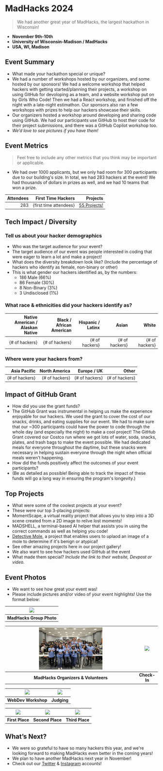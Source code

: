 
# MadHacks 2024
> We had another great year of MadHacks, the largest hackathon in Wisconsin! <br>
 - **November 9th-10th** 
 - **University of Wisconsin-Madison / MadHacks**
 - **USA, WI, Madison**  

## Event Summary

- What made your hackathon special or unique? <br> 
- We had a number of workshops hosted by our organizers, and some hosted by our sponsors! We had a welcome workshop that helped hackers with getting started/planning their
projects, a workshop on using GitHub for devoloping as a team, and a website workshop put on by Girls Who Code! Then we had a React workshop,
and finished off the night with a late-night estimathon. Our sponsors also ran a few workshops with prizes to help our hackers showcase their skills.
- Our organizers hosted a workshop around developing and sharing code using GitHub. We had our participants use GitHub to host their code for their project submissions, and there was a GitHub Copilot workshop too.
- *We’d love to see pictures if you have them!* <br>

## Event Metrics 
> Feel free to include any other metrics that you think may be important or applicable.
- We had over 1000 applicants, but we only had room for 300 participants due to our building's size. In total, we had 283 hackers at the event! We had thousands of dollars in prizes as well, and we had 10 teams that won a prize.

| Attendees |First Time Hackers| Projects|
|---------------:|--------------:|------------:|
|283|{first time attendees}|[55 Projects!](https://madhacks.devpost.com/project-gallery)| 

## Tech Impact / Diversity 

### Tell us about your hacker demographics
 - Who was the target audience for your event? <br>
 - The target audience of our event was people interested in coding that were eager to learn a lot and make a project!
 - What does the diversity breakdown look like? (Include the percentage of hackers who identify as female, non-binary or other) <br>
 - This is what gender our hackers identified as, by the numbers:
   - 186 Male (66%)
   - 86 Female (30%)
   - 8 Non-Binary (3%)
   - 3 Undisclosed (1%)

### What race & ethnicities did your hackers identify as?
| Native American / <br> Alaskan Native | Black / <br> African American | Hispanic / <br> Latinx | Asian | White |
|---------------:|--------------:|------------:|---------:|--------:|
|{# of hackers}|{# of hackers}|{# of hackers}|{# of hackers}|{# of hackers}|


### Where were your hackers from?
| Asia Pacific | North America | Europe / UK | Other |
|---------------:|--------------:|------------:|---------:|
|{# of hackers}|{# of hackers}|{# of hackers}|{# of hackers}|

## Impact of GitHub Grant
- How did you use the grant funds? <br>
- The GitHub Grant was instrumental in helping us make the experience enjoyable for our hackers. We used the grant to cover the cost of our snacks, drinks, and eating supplies for our event. We had to make sure that our ~300 participants could have the power to code through the whole day (and especially the night) to make a cool project! The GitHub Grant covered our Costco run where we got lots of water, soda, snacks, plates, and trash bags to make the event possible. We had dedicated meals for everyone throughout the daytime, but these snacks were necessary in helping sustain everyone through the night when official meals weren't happening. 
- How did the funds positively affect the outcomes of your event participants? <br>
- (Be as detailed as possible! Being able to track the impact of these funds will go a long way in ensuring the program's longevity.) 

## Top Projects

- What were some of the coolest projects at your event? <br>
- These were our top 3-placing projects:
- MomentScape, a virtual reality project that allows you to step into a 3D scene created from a 2D image to relive lost moments!
- MADSHELL, a terminal-based AI helper that assists you in using the correct commands as well as helping you code!
- [Detective Mole]([url](https://devpost.com/software/detective-mole)), a project that enables users to uplaod an image of a mole to determine if it's benign or atypical!
- See other amazing projects here in our project gallery!   
- We also want to see how hackers used GitHub at the event <br>
- What made them special? _Include the link to their website, Devpost or video._

## Event Photos

- We want to see how great your event was! <br>
- Please include pictures and/or video of your event highlights! Use the format below:

| <img src="https://github.com/ChristopherGottwaldt/GitHub-Education-Hackathon-Grant-Fund/blob/main/Hackathons_2024/images/MadHacks_GroupPicture.JPG?raw=true" width="auto" height="auto"> |
|:--:|
| **MadHacks Group Photo** |

| <img src="https://github.com/ChristopherGottwaldt/GitHub-Education-Hackathon-Grant-Fund/blob/main/Hackathons_2024/images/MadHacks_Organizers.jpg?raw=true" width="50%" height="auto"> | <img src="https://github.com/ChristopherGottwaldt/GitHub-Education-Hackathon-Grant-Fund/blob/main/Hackathons_2024/images/MadHacks_Checkin.jpg?raw=true" width="50%" height="auto"> |
|:--:|:--:|
| **MadHacks Organizers & Volunteers** | **Check-In** |

| <img src="https://github.com/ChristopherGottwaldt/GitHub-Education-Hackathon-Grant-Fund/blob/main/Hackathons_2024/images/MadHacks_WebDevWorkshop.jpg?raw=true" width="50%" height="auto"> | <img src="https://github.com/ChristopherGottwaldt/GitHub-Education-Hackathon-Grant-Fund/blob/main/Hackathons_2024/images/MadHacks_Judging.jpg?raw=true" width="50%" height="auto"> |
|:--:|:--:|
| **WebDev Workshop** | **Judging** |

| <img src="https://github.com/ChristopherGottwaldt/GitHub-Education-Hackathon-Grant-Fund/blob/main/Hackathons_2024/images/MadHacks_FirstPlace.jpg?raw=true" width="33%" height="auto"> | <img src="https://github.com/ChristopherGottwaldt/GitHub-Education-Hackathon-Grant-Fund/blob/main/Hackathons_2024/images/MadHacks_SecondPlace.jpg?raw=true" width="33%" height="auto"> | <img src="https://github.com/ChristopherGottwaldt/GitHub-Education-Hackathon-Grant-Fund/blob/main/Hackathons_2024/images/MadHacks_ThirdPlace.jpg?raw=true" width="33%" height="auto"> |
|:--:|:--:|:--:|
| **First Place** | **Second Place** | **Third Place** |

## What’s Next?
- We were so grateful to have so many hackers this year, and we're looking forward to making MadHacks even better in the coming years! <br>
- We plan to have another MadHacks next year in November! <br>
- Check out our [Twitter](https://twitter.com/MadHacksUW) & [Instagram](https://instagram.com/MadHacksUW) accounts!  
